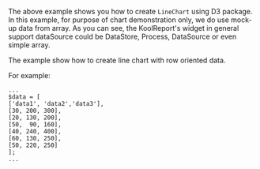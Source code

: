 The above example shows you how to create `LineChart` using D3 package. In this example, for purpose of chart demonstration only, we do use mock-up data from array. As you can see, the KoolReport's widget in general support dataSource could be DataStore, Process, DataSource or even simple array.

The example show how to create line chart with row oriented data.

For example:

    ...
    $data = [
    ['data1', 'data2','data3'],
    [30, 200, 300],
    [20, 130, 200],
    [50,  90, 160],
    [40, 240, 400],
    [60, 130, 250],
    [50, 220, 250]
    ];
    ...